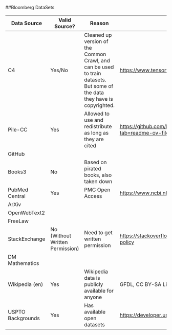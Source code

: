 ##Bloomberg DataSets


|Data Source|Valid Source?|Reason|Data Link|
|-|-|-|-|
|C4|Yes/No|Cleaned up version of the Common Crawl, and can be used to train datasets. But some of the data they have is copyrighted.|https://www.tensorflow.org/datasets/catalog/c4|
|Pile-CC|Yes|Allowed to use and redistribute as long as they are cited|https://github.com/EleutherAI/the-pile?tab=readme-ov-file|
|GitHub||||
|Books3|No|Based on pirated books, also taken down||
|PubMed Central|Yes|PMC Open Access |https://www.ncbi.nlm.nih.gov/pmc/tools/developers/|
|ArXiv||||
|OpenWebText2||||
|FreeLaw||||
|StackExchange|No (Without Written Permission)|Need to get written permission|https://stackoverflow.com/legal/acceptable-use-policy|
|DM Mathematics||||
|Wikipedia (en)|Yes|Wikipedia data is publicly available for anyone|GFDL, CC BY-SA Licenses|https://en.wikipedia.org/wiki/Wikipedia:Wikipedia_is_free_content#:~:text=Wikipedia%20is%20free%20content%20that,use%2C%20modify%2C%20and%20distribute.
|USPTO Backgrounds|Yes|Has available open datasets|https://developer.uspto.gov/about-open-data|